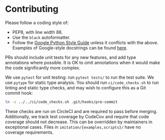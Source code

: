 # Contributing

Please follow a coding style of:
  * PEP8, with line width 88.
  * Use the `black` autoformatter.
  * Follow the [Google Python Style Guide](http://google.github.io/styleguide/pyguide.html) unless
    it conflicts with the above. Examples of Google-style docstrings can be found
    [here](https://sphinxcontrib-napoleon.readthedocs.io/en/latest/example_google.html).

PRs should include unit tests for any new features, and add type annotations where possible. 
It is OK to omit annotations when it would make the code significantly more complex.

We use `pytest` for unit testing: run `pytest tests/` to run the test suite.
We use `pytype` for static type analysis.
You should run `ci/code_checks.sh` to run linting and static type checks,
and may wish to configure this as a Git commit hook:

```bash
ln -s ../../ci/code_checks.sh .git/hooks/pre-commit
```

These checks are run on CircleCI and are required to pass before merging.
Additionally, we track test coverage by CodeCov and require that code coverage
should not decrease. This can be overridden by maintainers in exceptional cases.
Files in `imitation/{examples,scripts}/` have no coverage requirements.
